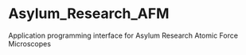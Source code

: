 # Asylum_Research_AFM
Application programming interface for Asylum Research Atomic Force Microscopes
